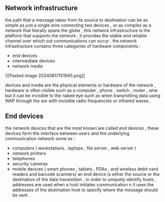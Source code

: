 ## Network infrastructure 
the path that a message takes from its source to destination can be as simple as just a single wire connecting two  devices , or as complex as a network that literally spans the globe , this network infrastructure is the platform that supports the network , it provides the stable and reliable channel over which out communications can occur .
the network infrastructure contains three categories of hardware components : 
- end devices 
- intermediate devices 
- network media 

![[Pasted image 20240817151945.png]]

devices and media are the physical elements or hardware of the network , hardware is often visible such as a computer , phone , switch , router , wire but it can be invisible to the naked eye such as when transmitting data using WAP through the aur with invisible radio frequencies or infrared waves . 
## End devices 
the network devices that are the most known are called end devices , these devices form the interface between users and the underlying communication network 
some ex : 
- computers ( workstations , laptops , file server , web server )
- network printers 
- telephones 
- security cameras 
- mobile devices ( smart phones , tablets , PDAs , and wireless debit card readers and barcode scanners)
an end device is either the source or the destination of the data transmition ,  in order to uniquely identify hosts , addresses are used 
when a host initiates communication n it uses the addresses of the destination host to specify where the message should be sent  .
